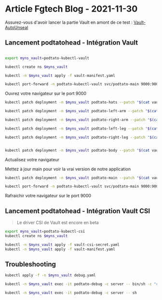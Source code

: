 # Article Fgtech Blog - 2021-11-30

Assurez-vous d'avoir lancer la partie Vault en amont de ce test : [Vault-AutoUnseal](../vault)

## Lancement podtatohead - Intégration Vault

```bash

export myns_vault=podtato-kubectl-vault

kubectl create ns $myns_vault

kubectl -n $myns_vault apply -f vault-manifest.yaml

kubectl port-forward -n podtato-kubectl-vault svc/podtato-main 9000:9000
```

Ouvrez votre navigateur sur le port 9000

```bash
kubectl patch deployment -n $myns_vault podtato-hats --patch "$(cat vault-injector-patch.yaml)"

kubectl patch deployment -n $myns_vault podtato-left-arm --patch "$(cat vault-injector-patch.yaml)"

kubectl patch deployment -n $myns_vault podtato-right-arm --patch "$(cat vault-injector-patch.yaml)"

kubectl patch deployment -n $myns_vault podtato-left-leg --patch "$(cat vault-injector-patch.yaml)"

kubectl patch deployment -n $myns_vault podtato-right-leg --patch "$(cat vault-injector-patch.yaml)"


kubectl patch deployment -n $myns_vault podtato-body --patch "$(cat vault-injector-patch.yaml)"

```

Actualisez votre navigateur

Mettez à jour main pour voir la vrai version de notre application

```bash
kubectl patch deployment -n $myns_vault podtato-main --patch "$(cat vault-injector-patch-main.yaml)"

kubectl port-forward -n podtato-kubectl-vault svc/podtato-main 9000:9000
```

Rafraichir votre navigateur sur le port 9000

## Lancement podtatohead - Intégration Vault CSI

> Le driver CSI de Vault est encore en beta


```bash
export myns_vault=podtato-kubectl-csi
kubectl create ns $myns_vault

kubectl -n $myns_vault apply -f vault-csi-secret.yaml
kubectl -n $myns_vault apply -f vault-manifest.yaml
```

## Troubleshooting

```bash
kubectl apply -f -n $myns_vault debug.yaml

kubectl -n $myns_vault exec -it podtato-debug -c server -- bin/sh -c "cat /secret/version"

kubectl -n $myns_vault exec -it podtato-debug -c server -- sh

```